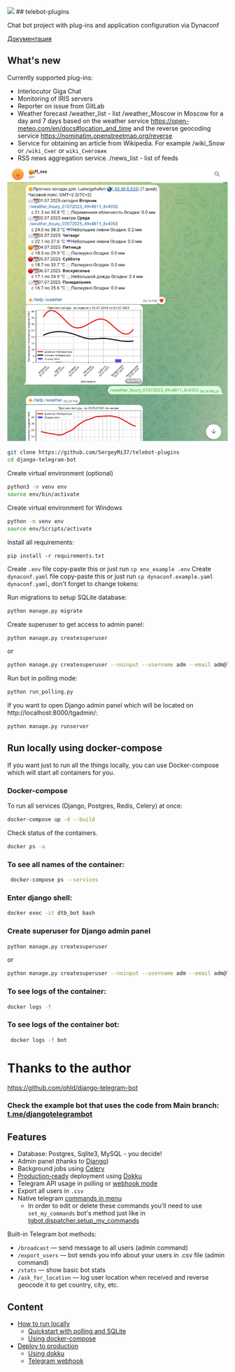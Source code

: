 
![](https://github.com/SergeyMi37/telebot-plugins/raw/main/doc/logo_mini.png) ## telebot-plugins

Chat bot project with plug-ins and application configuration via Dynaconf

[Документация](https://github.com/SergeyMi37/telebot-plugins/raw/main/doc/README_ru.md)

## What's new

Currently supported plug-ins:
- Interlocutor Giga Chat
- Monitoring of IRIS servers
- Reporter on issue from GitLab
- Weather forecast /weather_list - list /weather_Moscow in Moscow for a day and 7 days
  based on the weather service https://open-meteo.com/en/docs#location_and_time
  and the reverse geocoding service https://nominatim.openstreetmap.org/reverse
- Service for obtaining an article from Wikipedia. For example /wiki_Snow or <code>/wiki_Снег</code> or <code>wiki_Снеговик</code>
- RSS news aggregation service. /news_list - list of feeds

<p align="left">
    <img src="https://github.com/SergeyMi37/telebot-plugins/raw/main/doc/Screenshot_1.png">
</p>

``` bash
git clone https://github.com/SergeyMi37/telebot-plugins
cd django-telegram-bot
```

Create virtual environment (optional)
``` bash
python3 -m venv env
source env/bin/activate
```

Create virtual environment for Windows
``` bash
python -m venv env
source env/Scripts/activate
```

Install all requirements:
```
pip install -r requirements.txt
```

Create `.env` file copy-paste this or just run `cp env_example .env` 
Create `dynaconf.yaml` file copy-paste this or just run `cp dynaconf.example.yaml dynaconf.yaml`, don't forget to change tokens:


Run migrations to setup SQLite database:
``` bash
python manage.py migrate
```

Create superuser to get access to admin panel:
``` bash
python manage.py createsuperuser
```
or 
``` bash 
python manage.py createsuperuser --noinput --username adm --email adm@localhost.com # .env DJANGO_SUPERUSER_PASSWORD=demo
```


Run bot in polling mode:
``` bash
python run_polling.py 
```

If you want to open Django admin panel which will be located on http://localhost:8000/tgadmin/:
``` bash
python manage.py runserver
```

## Run locally using docker-compose
If you want just to run all the things locally, you can use Docker-compose which will start all containers for you.


### Docker-compose

To run all services (Django, Postgres, Redis, Celery) at once:
``` bash
docker-compose up -d --build
```

Check status of the containers.
``` bash
docker ps -a
```
### To see all names of the container:

``` bash
 docker-compose ps --services
```

### Enter django shell:

``` bash
docker exec -it dtb_bot bash
```

### Create superuser for Django admin panel

``` bash 
python manage.py createsuperuser
```
or 
``` bash 
python manage.py createsuperuser --noinput --username adm --email adm@localhost.com # .env DJANGO_SUPERUSER_PASSWORD=demo
```

### To see logs of the container:

``` bash
docker logs -f
```
### To see logs of the container bot:

``` bash
 docker logs -f bot
```

# Thanks to the author

https://github.com/ohld/django-telegram-bot

### Check the example bot that uses the code from Main branch: [t.me/djangotelegrambot](https://t.me/djangotelegrambot)
## Features

* Database: Postgres, Sqlite3, MySQL - you decide!
* Admin panel (thanks to [Django](https://docs.djangoproject.com/en/3.1/intro/tutorial01/))
* Background jobs using [Celery](https://docs.celeryproject.org/en/stable/)
* [Production-ready](https://github.com/ohld/django-telegram-bot/wiki/Production-Deployment-using-Dokku) deployment using [Dokku](https://dokku.com)
* Telegram API usage in polling or [webhook mode](https://core.telegram.org/bots/api#setwebhook)
* Export all users in `.csv`
* Native telegram [commands in menu](https://github.com/ohld/django-telegram-bot/blob/main/.github/imgs/bot_commands_example.jpg)
  * In order to edit or delete these commands you'll need to use `set_my_commands` bot's method just like in [tgbot.dispatcher.setup_my_commands](https://github.com/ohld/django-telegram-bot/blob/main/tgbot/dispatcher.py#L150-L156)

Built-in Telegram bot methods:
* `/broadcast` — send message to all users (admin command)
* `/export_users` — bot sends you info about your users in .csv file (admin command)
* `/stats` — show basic bot stats 
* `/ask_for_location` — log user location when received and reverse geocode it to get country, city, etc.


## Content

* [How to run locally](https://github.com/ohld/django-telegram-bot/#how-to-run)
   * [Quickstart with polling and SQLite](https://github.com/ohld/django-telegram-bot/#quickstart-polling--sqlite)
   * [Using docker-compose](https://github.com/ohld/django-telegram-bot/#run-locally-using-docker-compose)
* [Deploy to production](https://github.com/ohld/django-telegram-bot/#deploy-to-production)
   * [Using dokku](https://github.com/ohld/django-telegram-bot/#deploy-using-dokku-step-by-step)
   * [Telegram webhook](https://github.com/ohld/django-telegram-bot/#https--telegram-bot-webhook)

